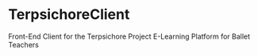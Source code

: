 # TerpsichoreClient
Front-End Client for the Terpsichore Project E-Learning Platform for Ballet Teachers
